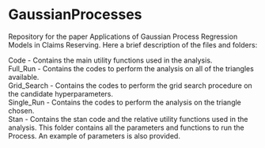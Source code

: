 # GaussianProcesses

Repository for the paper Applications of Gaussian Process Regression Models in Claims Reserving.
Here a brief description of the files and folders:  

Code - Contains the main utility functions used in the analysis.  
Full_Run - Contains the codes to perform the analysis on all of the triangles available.  
Grid_Search - Contains the codes to perform the grid search procedure on the candidate hyperparameters.  
Single_Run - Contains the codes to perform the analysis on the triangle chosen.  
Stan - Contains the stan code and the relative utility functions used in the analysis.  This folder contains all the parameters and functions to run the Process. An example of parameters is also provided.
